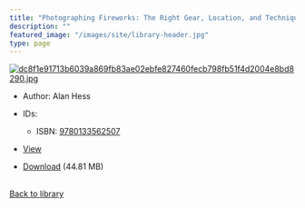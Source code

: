 ```yaml
---
title: "Photographing Fireworks: The Right Gear, Location, and Techniques for Capturing Beautiful Images (Kevin L Wheeler's Library)"
description: ""
featured_image: "/images/site/library-header.jpg"
type: page
---
```


<a href="https://drive.google.com/uc?export=view&id=1ppXWIeAIUMS8Aich9TPbRaTrSRHjps1o" target="_blank">![dc8f1e91713b6039a869fb83ae02ebfe827460fecb798fb51f4d2004e8bd8290.jpg](/images/library/dc8f1e91713b6039a869fb83ae02ebfe827460fecb798fb51f4d2004e8bd8290.jpg)</a>
* Author: Alan Hess
* IDs:
  * ISBN: <a href="https://www.worldcat.org/isbn/9780133562507" target="_blank">9780133562507</a>
* <a href="https://drive.google.com/uc?export=view&id=1ppXWIeAIUMS8Aich9TPbRaTrSRHjps1o" target="_blank">View</a>

* [Download](https://drive.google.com/uc?export=download&id=1ppXWIeAIUMS8Aich9TPbRaTrSRHjps1o) (44.81 MB)

<br />[Back to library](/library/)
